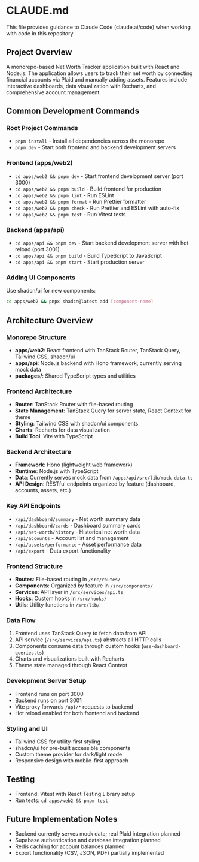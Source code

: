 # CLAUDE.md

This file provides guidance to Claude Code (claude.ai/code) when working with code in this repository.

## Project Overview

A monorepo-based Net Worth Tracker application built with React and Node.js. The application allows users to track their net worth by connecting financial accounts via Plaid and manually adding assets. Features include interactive dashboards, data visualization with Recharts, and comprehensive account management.

## Common Development Commands

### Root Project Commands

- `pnpm install` - Install all dependencies across the monorepo
- `pnpm dev` - Start both frontend and backend development servers

### Frontend (apps/web2)

- `cd apps/web2 && pnpm dev` - Start frontend development server (port 3000)
- `cd apps/web2 && pnpm build` - Build frontend for production
- `cd apps/web2 && pnpm lint` - Run ESLint
- `cd apps/web2 && pnpm format` - Run Prettier formatter
- `cd apps/web2 && pnpm check` - Run Prettier and ESLint with auto-fix
- `cd apps/web2 && pnpm test` - Run Vitest tests

### Backend (apps/api)

- `cd apps/api && pnpm dev` - Start backend development server with hot reload (port 3001)
- `cd apps/api && pnpm build` - Build TypeScript to JavaScript
- `cd apps/api && pnpm start` - Start production server

### Adding UI Components

Use shadcn/ui for new components:

```bash
cd apps/web2 && pnpx shadcn@latest add [component-name]
```

## Architecture Overview

### Monorepo Structure

- **apps/web2**: React frontend with TanStack Router, TanStack Query, Tailwind CSS, shadcn/ui
- **apps/api**: Node.js backend with Hono framework, currently serving mock data
- **packages/**: Shared TypeScript types and utilities

### Frontend Architecture

- **Router**: TanStack Router with file-based routing
- **State Management**: TanStack Query for server state, React Context for theme
- **Styling**: Tailwind CSS with shadcn/ui components
- **Charts**: Recharts for data visualization
- **Build Tool**: Vite with TypeScript

### Backend Architecture

- **Framework**: Hono (lightweight web framework)
- **Runtime**: Node.js with TypeScript
- **Data**: Currently serves mock data from `/apps/api/src/lib/mock-data.ts`
- **API Design**: RESTful endpoints organized by feature (dashboard, accounts, assets, etc.)

### Key API Endpoints

- `/api/dashboard/summary` - Net worth summary data
- `/api/dashboard/cards` - Dashboard summary cards
- `/api/net-worth/history` - Historical net worth data
- `/api/accounts` - Account list and management
- `/api/assets/performance` - Asset performance data
- `/api/export` - Data export functionality

### Frontend Structure

- **Routes**: File-based routing in `/src/routes/`
- **Components**: Organized by feature in `/src/components/`
- **Services**: API layer in `/src/services/api.ts`
- **Hooks**: Custom hooks in `/src/hooks/`
- **Utils**: Utility functions in `/src/lib/`

### Data Flow

1. Frontend uses TanStack Query to fetch data from API
2. API service (`/src/services/api.ts`) abstracts all HTTP calls
3. Components consume data through custom hooks (`use-dashboard-queries.ts`)
4. Charts and visualizations built with Recharts
5. Theme state managed through React Context

### Development Server Setup

- Frontend runs on port 3000
- Backend runs on port 3001
- Vite proxy forwards `/api/*` requests to backend
- Hot reload enabled for both frontend and backend

### Styling and UI

- Tailwind CSS for utility-first styling
- shadcn/ui for pre-built accessible components
- Custom theme provider for dark/light mode
- Responsive design with mobile-first approach

## Testing

- Frontend: Vitest with React Testing Library setup
- Run tests: `cd apps/web2 && pnpm test`

## Future Implementation Notes

- Backend currently serves mock data; real Plaid integration planned
- Supabase authentication and database integration planned
- Redis caching for account balances planned
- Export functionality (CSV, JSON, PDF) partially implemented
